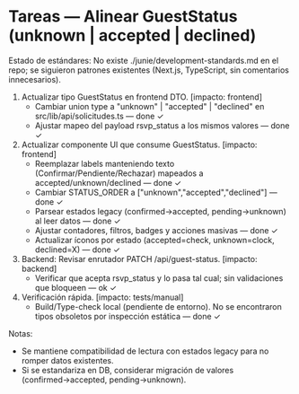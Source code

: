 # Tareas — Alinear GuestStatus (unknown | accepted | declined)

Estado de estándares: No existe ./junie/development-standards.md en el repo; se siguieron patrones existentes (Next.js, TypeScript, sin comentarios innecesarios).

1. Actualizar tipo GuestStatus en frontend DTO. [impacto: frontend]
   - Cambiar union type a "unknown" | "accepted" | "declined" en src/lib/api/solicitudes.ts — done ✓
   - Ajustar mapeo del payload rsvp_status a los mismos valores — done ✓
2. Actualizar componente UI que consume GuestStatus. [impacto: frontend]
   - Reemplazar labels manteniendo texto (Confirmar/Pendiente/Rechazar) mapeados a accepted/unknown/declined — done ✓
   - Cambiar STATUS_ORDER a ["unknown","accepted","declined"] — done ✓
   - Parsear estados legacy (confirmed→accepted, pending→unknown) al leer datos — done ✓
   - Ajustar contadores, filtros, badges y acciones masivas — done ✓
   - Actualizar íconos por estado (accepted=check, unknown=clock, declined=X) — done ✓
3. Backend: Revisar enrutador PATCH /api/guest-status. [impacto: backend]
   - Verificar que acepta rsvp_status y lo pasa tal cual; sin validaciones que bloqueen — ok ✓
4. Verificación rápida. [impacto: tests/manual]
   - Build/Type-check local (pendiente de entorno). No se encontraron tipos obsoletos por inspección estática — done ✓

Notas:
- Se mantiene compatibilidad de lectura con estados legacy para no romper datos existentes.
- Si se estandariza en DB, considerar migración de valores (confirmed→accepted, pending→unknown).
